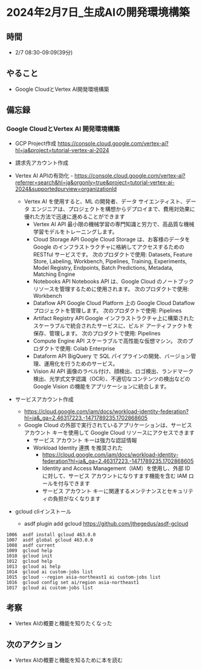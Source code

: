 # 2024年2月7日_生成AIの開発環境構築

## 時間

- 2/7 08:30-09:09(39分)

## やること

-  Google CloudとVertex AI開発環境構築

## 備忘録

### Google CloudとVertex AI 開発環境構築

- GCP Project作成 https://console.cloud.google.com/vertex-ai?hl=ja&project=tutorial-vertex-ai-2024

- 請求先アカウント作成

- Vertex AI APIの有効化 - https://console.cloud.google.com/vertex-ai?referrer=search&hl=ja&orgonly=true&project=tutorial-vertex-ai-2024&supportedpurview=organizationId
    - Vertex AI を使用すると、ML の開発者、データ サイエンティスト、データ エンジニアは、プロジェクトを構想からデプロイまで、費用対効果に優れた方法で迅速に進めることができます
        - Vertex AI API 最小限の機械学習の専門知識と労力で、高品質な機械学習モデルをトレーニングします。
        - Cloud Storage API Google Cloud Storage は、お客様のデータを Google のインフラストラクチャに格納してアクセスするための RESTful サービスです。 次のプロダクトで使用: Datasets, Feature Store, Labeling, Workbench, Pipelines, Training, Experiments, Model Registry, Endpoints, Batch Predictions, Metadata, Matching Engine
        - Notebooks API Notebooks API は、Google Cloud のノートブック リソースを管理するために使用されます。 次のプロダクトで使用: Workbench
        - Dataflow API Google Cloud Platform 上の Google Cloud Dataflow プロジェクトを管理します。 次のプロダクトで使用: Pipelines
        - Artifact Registry API Google インフラストラクチャ上に構築されたスケーラブルで統合されたサービスに、ビルド アーティファクトを保存、管理します。 次のプロダクトで使用: Pipelines
        - Compute Engine API スケーラブルで高性能な仮想マシン。 次のプロダクトで使用: Colab Enterprise
        - Dataform API BigQuery で SQL パイプラインの開発、バージョン管理、運用化を行うためのサービス。
        - Vision AI API 画像のラベル付け、顔検出、ロゴ検出、ランドマーク検出、光学式文字認識（OCR）、不適切なコンテンツの検出などの Google Vision の機能をアプリケーションに統合します。

- サービスアカウント作成
    - https://cloud.google.com/iam/docs/workload-identity-federation?hl=ja&_ga=2.46317223.-1471789235.1702868605
    - Google Cloud の外部で実行されているアプリケーションは、サービス アカウント キーを使用して Google Cloud リソースにアクセスできます
        - サービス アカウント キーは強力な認証情報
        - Workload Identity 連携 を推奨された
            - https://cloud.google.com/iam/docs/workload-identity-federation?hl=ja&_ga=2.46317223.-1471789235.1702868605
            - Identity and Access Management（IAM）を使用し、外部 ID に対して、サービス アカウントになりすます機能を含む IAM ロールを付与できます
            - サービス アカウント キーに関連するメンテナンスとセキュリティの負担がなくなります

- gcloud cliインストール
    - asdf plugin add gcloud https://github.com/jthegedus/asdf-gcloud

```
1006  asdf install gcloud 463.0.0
1007  asdf global gcloud 463.0.0
1008  asdf current
1009  gcloud help
1010  gcloud init
1012  gcloud help
1013  gcloud ai help
1014  gcloud ai custom-jobs list
1015  gcloud --region asia-northeast1 ai custom-jobs list
1016  gcloud config set ai/region asia-northeast1
1017  gcloud ai custom-jobs list
```

## 考察

- Vertex AIの概要と機能を知りたくなった

## 次のアクション

- Vertex AIの概要と機能を知るために本を読む
